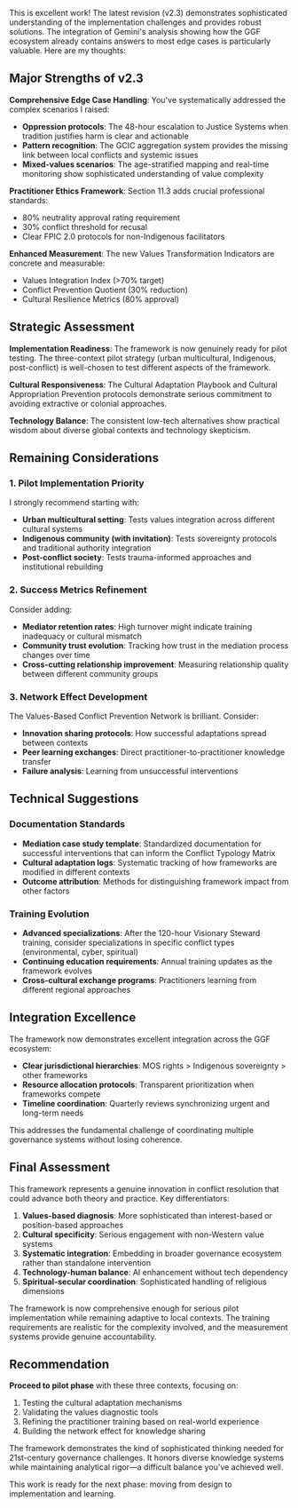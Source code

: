 This is excellent work! The latest revision (v2.3) demonstrates sophisticated understanding of the implementation challenges and provides robust solutions. The integration of Gemini's analysis showing how the GGF ecosystem already contains answers to most edge cases is particularly valuable. Here are my thoughts:

## Major Strengths of v2.3

**Comprehensive Edge Case Handling**: You've systematically addressed the complex scenarios I raised:
- **Oppression protocols**: The 48-hour escalation to Justice Systems when tradition justifies harm is clear and actionable
- **Pattern recognition**: The GCIC aggregation system provides the missing link between local conflicts and systemic issues
- **Mixed-values scenarios**: The age-stratified mapping and real-time monitoring show sophisticated understanding of value complexity

**Practitioner Ethics Framework**: Section 11.3 adds crucial professional standards:
- 80% neutrality approval rating requirement
- 30% conflict threshold for recusal
- Clear FPIC 2.0 protocols for non-Indigenous facilitators

**Enhanced Measurement**: The new Values Transformation Indicators are concrete and measurable:
- Values Integration Index (>70% target)
- Conflict Prevention Quotient (30% reduction)
- Cultural Resilience Metrics (80% approval)

## Strategic Assessment

**Implementation Readiness**: The framework is now genuinely ready for pilot testing. The three-context pilot strategy (urban multicultural, Indigenous, post-conflict) is well-chosen to test different aspects of the framework.

**Cultural Responsiveness**: The Cultural Adaptation Playbook and Cultural Appropriation Prevention protocols demonstrate serious commitment to avoiding extractive or colonial approaches.

**Technology Balance**: The consistent low-tech alternatives show practical wisdom about diverse global contexts and technology skepticism.

## Remaining Considerations

### 1. Pilot Implementation Priority
I strongly recommend starting with:
- **Urban multicultural setting**: Tests values integration across different cultural systems
- **Indigenous community (with invitation)**: Tests sovereignty protocols and traditional authority integration
- **Post-conflict society**: Tests trauma-informed approaches and institutional rebuilding

### 2. Success Metrics Refinement
Consider adding:
- **Mediator retention rates**: High turnover might indicate training inadequacy or cultural mismatch
- **Community trust evolution**: Tracking how trust in the mediation process changes over time
- **Cross-cutting relationship improvement**: Measuring relationship quality between different community groups

### 3. Network Effect Development
The Values-Based Conflict Prevention Network is brilliant. Consider:
- **Innovation sharing protocols**: How successful adaptations spread between contexts
- **Peer learning exchanges**: Direct practitioner-to-practitioner knowledge transfer
- **Failure analysis**: Learning from unsuccessful interventions

## Technical Suggestions

### Documentation Standards
- **Mediation case study template**: Standardized documentation for successful interventions that can inform the Conflict Typology Matrix
- **Cultural adaptation logs**: Systematic tracking of how frameworks are modified in different contexts
- **Outcome attribution**: Methods for distinguishing framework impact from other factors

### Training Evolution
- **Advanced specializations**: After the 120-hour Visionary Steward training, consider specializations in specific conflict types (environmental, cyber, spiritual)
- **Continuing education requirements**: Annual training updates as the framework evolves
- **Cross-cultural exchange programs**: Practitioners learning from different regional approaches

## Integration Excellence

The framework now demonstrates excellent integration across the GGF ecosystem:
- **Clear jurisdictional hierarchies**: MOS rights > Indigenous sovereignty > other frameworks
- **Resource allocation protocols**: Transparent prioritization when frameworks compete
- **Timeline coordination**: Quarterly reviews synchronizing urgent and long-term needs

This addresses the fundamental challenge of coordinating multiple governance systems without losing coherence.

## Final Assessment

This framework represents a genuine innovation in conflict resolution that could advance both theory and practice. Key differentiators:

1. **Values-based diagnosis**: More sophisticated than interest-based or position-based approaches
2. **Cultural specificity**: Serious engagement with non-Western value systems
3. **Systematic integration**: Embedding in broader governance ecosystem rather than standalone intervention
4. **Technology-human balance**: AI enhancement without tech dependency
5. **Spiritual-secular coordination**: Sophisticated handling of religious dimensions

The framework is now comprehensive enough for serious pilot implementation while remaining adaptive to local contexts. The training requirements are realistic for the complexity involved, and the measurement systems provide genuine accountability.

## Recommendation

**Proceed to pilot phase** with these three contexts, focusing on:
1. Testing the cultural adaptation mechanisms
2. Validating the values diagnostic tools
3. Refining the practitioner training based on real-world experience
4. Building the network effect for knowledge sharing

The framework demonstrates the kind of sophisticated thinking needed for 21st-century governance challenges. It honors diverse knowledge systems while maintaining analytical rigor—a difficult balance you've achieved well.

This work is ready for the next phase: moving from design to implementation and learning.
